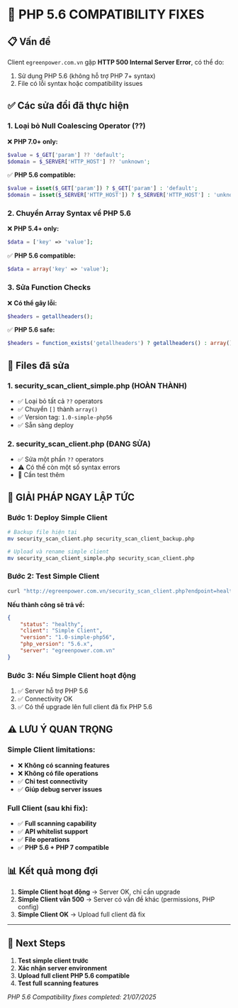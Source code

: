 # 🔧 PHP 5.6 COMPATIBILITY FIXES

## 📋 Vấn đề
Client `egreenpower.com.vn` gặp **HTTP 500 Internal Server Error**, có thể do:
1. Sử dụng PHP 5.6 (không hỗ trợ PHP 7+ syntax)
2. File có lỗi syntax hoặc compatibility issues

## ✅ Các sửa đổi đã thực hiện

### 1. **Loại bỏ Null Coalescing Operator (??)** 
❌ **PHP 7.0+ only:**
```php
$value = $_GET['param'] ?? 'default';
$domain = $_SERVER['HTTP_HOST'] ?? 'unknown';
```

✅ **PHP 5.6 compatible:**
```php
$value = isset($_GET['param']) ? $_GET['param'] : 'default';
$domain = isset($_SERVER['HTTP_HOST']) ? $_SERVER['HTTP_HOST'] : 'unknown';
```

### 2. **Chuyển Array Syntax về PHP 5.6**
❌ **PHP 5.4+ only:**
```php
$data = ['key' => 'value'];
```

✅ **PHP 5.6 compatible:**
```php
$data = array('key' => 'value');
```

### 3. **Sửa Function Checks**
❌ **Có thể gây lỗi:**
```php
$headers = getallheaders();
```

✅ **PHP 5.6 safe:**
```php
$headers = function_exists('getallheaders') ? getallheaders() : array();
```

## 🔧 Files đã sửa

### 1. **security_scan_client_simple.php** (HOÀN THÀNH)
- ✅ Loại bỏ tất cả `??` operators  
- ✅ Chuyển `[]` thành `array()`
- ✅ Version tag: `1.0-simple-php56`
- ✅ Sẵn sàng deploy

### 2. **security_scan_client.php** (ĐANG SỬA)
- ✅ Sửa một phần `??` operators
- ⚠️ Có thể còn một số syntax errors
- 🔄 Cần test thêm

## 🚀 GIẢI PHÁP NGAY LẬP TỨC

### Bước 1: Deploy Simple Client
```bash
# Backup file hiện tại
mv security_scan_client.php security_scan_client_backup.php

# Upload và rename simple client
mv security_scan_client_simple.php security_scan_client.php
```

### Bước 2: Test Simple Client
```bash
curl "http://egreenpower.com.vn/security_scan_client.php?endpoint=health&api_key=hiep-security-client-2025-change-this-key"
```

**Nếu thành công sẽ trả về:**
```json
{
    "status": "healthy",
    "client": "Simple Client",
    "version": "1.0-simple-php56",
    "php_version": "5.6.x",
    "server": "egreenpower.com.vn"
}
```

### Bước 3: Nếu Simple Client hoạt động
1. ✅ Server hỗ trợ PHP 5.6
2. ✅ Connectivity OK  
3. ✅ Có thể upgrade lên full client đã fix PHP 5.6

## ⚠️ LƯU Ý QUAN TRỌNG

### Simple Client limitations:
- ❌ **Không có scanning features**
- ❌ **Không có file operations**
- ✅ **Chỉ test connectivity**
- ✅ **Giúp debug server issues**

### Full Client (sau khi fix):
- ✅ **Full scanning capability** 
- ✅ **API whitelist support**
- ✅ **File operations**
- ✅ **PHP 5.6 + PHP 7 compatible**

## 📊 Kết quả mong đợi

1. **Simple Client hoạt động** → Server OK, chỉ cần upgrade
2. **Simple Client vẫn 500** → Server có vấn đề khác (permissions, PHP config)
3. **Simple Client OK** → Upload full client đã fix

---

## 🔄 Next Steps

1. **Test simple client trước**
2. **Xác nhận server environment** 
3. **Upload full client PHP 5.6 compatible**
4. **Test full scanning features**

*PHP 5.6 Compatibility fixes completed: 21/07/2025* 